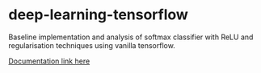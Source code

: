 # deep-learning-tensorflow
Baseline implementation and analysis of softmax classifier with ReLU and regularisation techniques using vanilla tensorflow.

<a href="report.pdf">Documentation link here<a>
